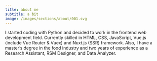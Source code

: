 ```yaml
---
title: about me
subtitle: a bit
image: /images/sections/about/001.svg
---
```

I started coding with Python and decided to work in the frontend web development field. Currently skilled in HTML, CSS, JavaScript, Vue.js (include Vue Router & Vuex) and Nuxt.js (SSR) framework. Also, I have a master’s degree in the food industry and two years of experience as a Research Assistant, RSM Designer, and Data Analyzer.